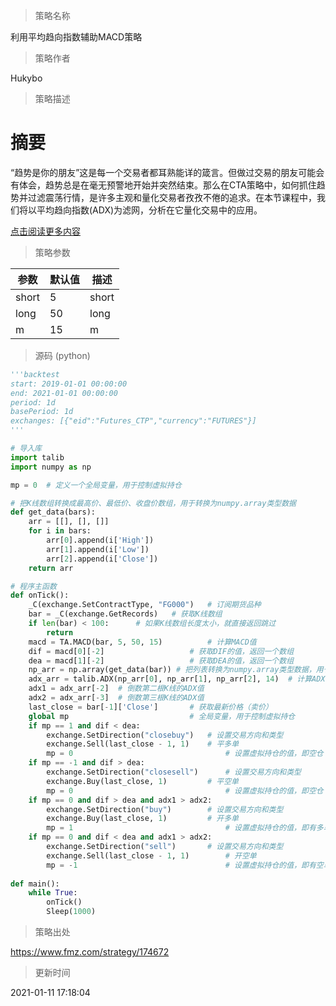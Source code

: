 
> 策略名称

利用平均趋向指数辅助MACD策略

> 策略作者

Hukybo

> 策略描述

# 摘要
“趋势是你的朋友”这是每一个交易者都耳熟能详的箴言。但做过交易的朋友可能会有体会，趋势总是在毫无预警地开始并突然结束。那么在CTA策略中，如何抓住趋势并过滤震荡行情，是许多主观和量化交易者孜孜不倦的追求。在本节课程中，我们将以平均趋向指数(ADX)为滤网，分析在它量化交易中的应用。

[点击阅读更多内容](https://www.fmz.com/bbs-topic/4645)

> 策略参数



|参数|默认值|描述|
|----|----|----|
|short|5|short|
|long|50|long|
|m|15|m|


> 源码 (python)

``` python
'''backtest
start: 2019-01-01 00:00:00
end: 2021-01-01 00:00:00
period: 1d
basePeriod: 1d
exchanges: [{"eid":"Futures_CTP","currency":"FUTURES"}]
'''

# 导入库
import talib
import numpy as np

mp = 0  # 定义一个全局变量，用于控制虚拟持仓

# 把K线数组转换成最高价、最低价、收盘价数组，用于转换为numpy.array类型数据
def get_data(bars):
    arr = [[], [], []]
    for i in bars:
        arr[0].append(i['High'])
        arr[1].append(i['Low'])
        arr[2].append(i['Close'])
    return arr

# 程序主函数
def onTick():
    _C(exchange.SetContractType, "FG000")	# 订阅期货品种
    bar = _C(exchange.GetRecords)  	# 获取K线数组
    if len(bar) < 100:		# 如果K线数组长度太小，就直接返回跳过
        return
    macd = TA.MACD(bar, 5, 50, 15)  		# 计算MACD值
    dif = macd[0][-2]  					# 获取DIF的值，返回一个数组
    dea = macd[1][-2]  					# 获取DEA的值，返回一个数组
    np_arr = np.array(get_data(bar)) # 把列表转换为numpy.array类型数据，用于计算ADX的值
    adx_arr = talib.ADX(np_arr[0], np_arr[1], np_arr[2], 14)  # 计算ADX的值
    adx1 = adx_arr[-2]  # 倒数第二根K线的ADX值
    adx2 = adx_arr[-3]  # 倒数第三根K线的ADX值
    last_close = bar[-1]['Close']		# 获取最新价格（卖价）
    global mp  							# 全局变量，用于控制虚拟持仓
    if mp == 1 and dif < dea:
        exchange.SetDirection("closebuy")	# 设置交易方向和类型
        exchange.Sell(last_close - 1, 1) 	# 平多单
        mp = 0  								# 设置虚拟持仓的值，即空仓
    if mp == -1 and dif > dea:
        exchange.SetDirection("closesell")  	# 设置交易方向和类型
        exchange.Buy(last_close, 1)  		# 平空单
        mp = 0  								# 设置虚拟持仓的值，即空仓
    if mp == 0 and dif > dea and adx1 > adx2:
        exchange.SetDirection("buy")  		# 设置交易方向和类型
        exchange.Buy(last_close, 1)  		# 开多单
        mp = 1  								# 设置虚拟持仓的值，即有多单
    if mp == 0 and dif < dea and adx1 > adx2:
        exchange.SetDirection("sell")  		# 设置交易方向和类型
        exchange.Sell(last_close - 1, 1)		# 开空单
        mp = -1  								# 设置虚拟持仓的值，即有空单
        
def main():
    while True:
        onTick()
        Sleep(1000)
```

> 策略出处

https://www.fmz.com/strategy/174672

> 更新时间

2021-01-11 17:18:04

